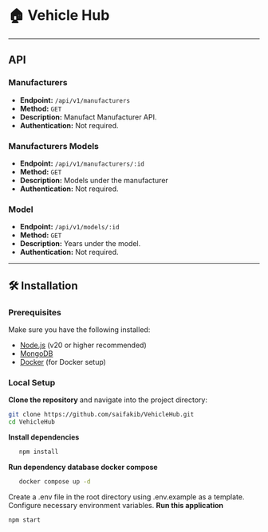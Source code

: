 # 🏠 Vehicle Hub
---

## API

### Manufacturers

- **Endpoint:** `/api/v1/manufacturers`
- **Method:** `GET`
- **Description:**  Manufact Manufacturer API.
- **Authentication:** Not required.

### Manufacturers Models

- **Endpoint:** `/api/v1/manufacturers/:id`
- **Method:** `GET`
- **Description:** Models under the manufacturer
- **Authentication:** Not required.

### Model

- **Endpoint:** `/api/v1/models/:id`
- **Method:** `GET`
- **Description:** Years under the model.
- **Authentication:** Not required.

---

## 🛠️ Installation

### Prerequisites
Make sure you have the following installed:
- [Node.js](https://nodejs.org/) (v20 or higher recommended)
- [MongoDB](https://www.mongodb.com/try/download/community)
- [Docker](https://www.docker.com/) (for Docker setup)

### Local Setup

**Clone the repository** and navigate into the project directory:
   ```bash
   git clone https://github.com/saifakib/VehicleHub.git
   cd VehicleHub
   ```
**Install dependencies**
```bash
   npm install
```
**Run dependency database docker compose**
```bash
   docker compose up -d
```
Create a .env file in the root directory using .env.example as a template. Configure necessary environment variables.
**Run this application**
   ```bash
   npm start
   ```

